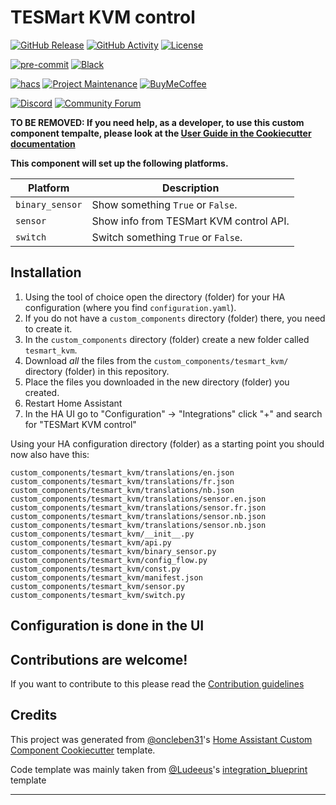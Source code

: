 # TESMart KVM control

[![GitHub Release][releases-shield]][releases]
[![GitHub Activity][commits-shield]][commits]
[![License][license-shield]](LICENSE)

[![pre-commit][pre-commit-shield]][pre-commit]
[![Black][black-shield]][black]

[![hacs][hacsbadge]][hacs]
[![Project Maintenance][maintenance-shield]][user_profile]
[![BuyMeCoffee][buymecoffeebadge]][buymecoffee]

[![Discord][discord-shield]][discord]
[![Community Forum][forum-shield]][forum]

**TO BE REMOVED: If you need help, as a developer, to use this custom component tempalte,
please look at the [User Guide in the Cookiecutter documentation](https://cookiecutter-homeassistant-custom-component.readthedocs.io/en/stable/quickstart.html)**

**This component will set up the following platforms.**

| Platform        | Description                                                               |
| --------------- | ------------------------------------------------------------------------- |
| `binary_sensor` | Show something `True` or `False`.                                         |
| `sensor`        | Show info from TESMart KVM control API. |
| `switch`        | Switch something `True` or `False`.                                       |

## Installation

1. Using the tool of choice open the directory (folder) for your HA configuration (where you find `configuration.yaml`).
2. If you do not have a `custom_components` directory (folder) there, you need to create it.
3. In the `custom_components` directory (folder) create a new folder called `tesmart_kvm`.
4. Download _all_ the files from the `custom_components/tesmart_kvm/` directory (folder) in this repository.
5. Place the files you downloaded in the new directory (folder) you created.
6. Restart Home Assistant
7. In the HA UI go to "Configuration" -> "Integrations" click "+" and search for "TESMart KVM control"

Using your HA configuration directory (folder) as a starting point you should now also have this:

```text
custom_components/tesmart_kvm/translations/en.json
custom_components/tesmart_kvm/translations/fr.json
custom_components/tesmart_kvm/translations/nb.json
custom_components/tesmart_kvm/translations/sensor.en.json
custom_components/tesmart_kvm/translations/sensor.fr.json
custom_components/tesmart_kvm/translations/sensor.nb.json
custom_components/tesmart_kvm/translations/sensor.nb.json
custom_components/tesmart_kvm/__init__.py
custom_components/tesmart_kvm/api.py
custom_components/tesmart_kvm/binary_sensor.py
custom_components/tesmart_kvm/config_flow.py
custom_components/tesmart_kvm/const.py
custom_components/tesmart_kvm/manifest.json
custom_components/tesmart_kvm/sensor.py
custom_components/tesmart_kvm/switch.py
```

## Configuration is done in the UI

<!---->

## Contributions are welcome!

If you want to contribute to this please read the [Contribution guidelines](CONTRIBUTING.md)

## Credits

This project was generated from [@oncleben31](https://github.com/oncleben31)'s [Home Assistant Custom Component Cookiecutter](https://github.com/oncleben31/cookiecutter-homeassistant-custom-component) template.

Code template was mainly taken from [@Ludeeus](https://github.com/ludeeus)'s [integration_blueprint][integration_blueprint] template

---

[integration_blueprint]: https://github.com/custom-components/integration_blueprint
[black]: https://github.com/psf/black
[black-shield]: https://img.shields.io/badge/code%20style-black-000000.svg?style=for-the-badge
[buymecoffee]: https://www.buymeacoffee.com/lululombard
[buymecoffeebadge]: https://img.shields.io/badge/buy%20me%20a%20coffee-donate-yellow.svg?style=for-the-badge
[commits-shield]: https://img.shields.io/github/commit-activity/y/lululombard/tesmart-kvm-homeassistant.svg?style=for-the-badge
[commits]: https://github.com/lululombard/tesmart-kvm-homeassistant/commits/main
[hacs]: https://hacs.xyz
[hacsbadge]: https://img.shields.io/badge/HACS-Custom-orange.svg?style=for-the-badge
[discord]: https://discord.gg/Qa5fW2R
[discord-shield]: https://img.shields.io/discord/330944238910963714.svg?style=for-the-badge
[forum-shield]: https://img.shields.io/badge/community-forum-brightgreen.svg?style=for-the-badge
[forum]: https://community.home-assistant.io/
[license-shield]: https://img.shields.io/github/license/lululombard/tesmart-kvm-homeassistant.svg?style=for-the-badge
[maintenance-shield]: https://img.shields.io/badge/maintainer-%40lululombard-blue.svg?style=for-the-badge
[pre-commit]: https://github.com/pre-commit/pre-commit
[pre-commit-shield]: https://img.shields.io/badge/pre--commit-enabled-brightgreen?style=for-the-badge
[releases-shield]: https://img.shields.io/github/release/lululombard/tesmart-kvm-homeassistant.svg?style=for-the-badge
[releases]: https://github.com/lululombard/tesmart-kvm-homeassistant/releases
[user_profile]: https://github.com/lululombard
